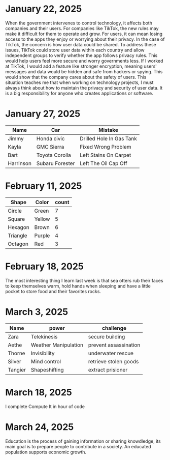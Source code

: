 # January 22, 2025 
When the government intervenes to control technology, it affects both companies and their users. For companies like TikTok, the new rules may make it difficult for them to operate and grow. For users, it can mean losing access to the apps they enjoy or worrying about their privacy. In the case of TikTok, the concern is how user data could be shared.
To address these issues, TikTok could store user data within each country and allow independent groups to verify whether the app follows privacy rules. This would help users feel more secure and worry governments less.
If I worked at TikTok, I would add a feature like stronger encryption, meaning users' messages and data would be hidden and safe from hackers or spying. This would show that the company cares about the safety of users.
This situation teaches me that when working on technology projects, I must always think about how to maintain the privacy and security of user data. It is a big responsibility for anyone who creates applications or software.
# January 27, 2025
| Name      | Car           | Mistake                  |
| --------- | ------------- | ------------------------ |
| Jimmy     | Honda civic   | Drilled Hole In Gas Tank |
| Kayla     | GMC Sierra    | Fixed Wrong Problem      |
|Bart       |Toyota Corolla | Left Stains On Carpet    |
| Harrinson |Subaru Forester| Left The Oil Cap Off     |
# February 11, 2025
| Shape     | Color    | count |
| --------- | -------- | ----- |
| Circle    | Green    |  7    |
| Square    | Yellow   |  5    |
| Hexagon   | Brown    |  6    |
| Triangle  | Purple   |  4    |
| Octagon   | Red      |  3    |
# February 18, 2025
The most interesting thing I learn last week is that sea otters rub their faces to keep themselves warm, hold hands when sleeping and have a little pocket to store food and their favorites rocks.
# March 3, 2025
| Name    | power                | challenge            |
| ------- | ---------------------| ---------------------|
| Zara    | Telekinesis          | secure building      |
| Aethe   | Weather Manipulation | prevent assassination|
| Thorne  | Invisibility         | underwater rescue    |
| Silver  | Mind control         | retrieve stolen goods|
| Tangier | Shapeshifting        | extract prisioner    |
# March 18, 2025
I complete Compute It in hour of code
# March 24, 2025
Education is the process of gaining information or sharing knowdledge, its main goal is to prepare people to contribute in a society. An educated population supports economic growth.
